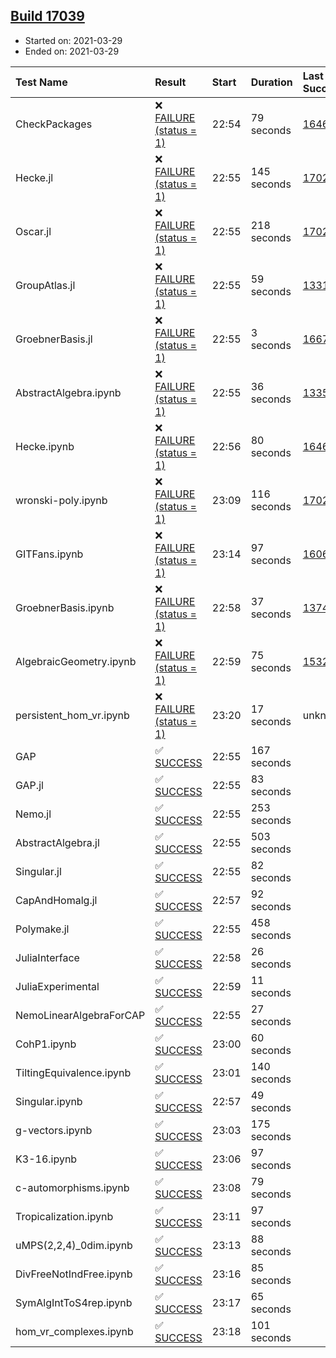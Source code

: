 ## [Build 17039](https://oscarci.mathematik.uni-kl.de/job/oscar/17039/)

* Started on: 2021-03-29
* Ended on: 2021-03-29

| Test Name    | Result | Start | Duration | Last Success | First Failure |
|:-------------|:-------|:------|:---------|:-------------|:--------------|
| CheckPackages | ❌ [FAILURE (status = 1)](https://oscarci.mathematik.uni-kl.de/job/oscar/17039/artifact/logs/build-17039/CheckPackages.log) | 22:54 | 79 seconds | [16463](https://oscarci.mathematik.uni-kl.de/job/oscar/16463/) | [16464](https://oscarci.mathematik.uni-kl.de/job/oscar/16464/) |
| Hecke.jl | ❌ [FAILURE (status = 1)](https://oscarci.mathematik.uni-kl.de/job/oscar/17039/artifact/logs/build-17039/Hecke.jl.log) | 22:55 | 145 seconds | [17022](https://oscarci.mathematik.uni-kl.de/job/oscar/17022/) | [17023](https://oscarci.mathematik.uni-kl.de/job/oscar/17023/) |
| Oscar.jl | ❌ [FAILURE (status = 1)](https://oscarci.mathematik.uni-kl.de/job/oscar/17039/artifact/logs/build-17039/Oscar.jl.log) | 22:55 | 218 seconds | [17022](https://oscarci.mathematik.uni-kl.de/job/oscar/17022/) | [17023](https://oscarci.mathematik.uni-kl.de/job/oscar/17023/) |
| GroupAtlas.jl | ❌ [FAILURE (status = 1)](https://oscarci.mathematik.uni-kl.de/job/oscar/17039/artifact/logs/build-17039/GroupAtlas.jl.log) | 22:55 | 59 seconds | [13311](https://oscarci.mathematik.uni-kl.de/job/oscar/13311/) | [13312](https://oscarci.mathematik.uni-kl.de/job/oscar/13312/) |
| GroebnerBasis.jl | ❌ [FAILURE (status = 1)](https://oscarci.mathematik.uni-kl.de/job/oscar/17039/artifact/logs/build-17039/GroebnerBasis.jl.log) | 22:55 | 3 seconds | [16676](https://oscarci.mathematik.uni-kl.de/job/oscar/16676/) | [16677](https://oscarci.mathematik.uni-kl.de/job/oscar/16677/) |
| AbstractAlgebra.ipynb | ❌ [FAILURE (status = 1)](https://oscarci.mathematik.uni-kl.de/job/oscar/17039/artifact/logs/build-17039/AbstractAlgebra.ipynb.log) | 22:55 | 36 seconds | [13355](https://oscarci.mathematik.uni-kl.de/job/oscar/13355/) | [13356](https://oscarci.mathematik.uni-kl.de/job/oscar/13356/) |
| Hecke.ipynb | ❌ [FAILURE (status = 1)](https://oscarci.mathematik.uni-kl.de/job/oscar/17039/artifact/logs/build-17039/Hecke.ipynb.log) | 22:56 | 80 seconds | [16463](https://oscarci.mathematik.uni-kl.de/job/oscar/16463/) | [16464](https://oscarci.mathematik.uni-kl.de/job/oscar/16464/) |
| wronski-poly.ipynb | ❌ [FAILURE (status = 1)](https://oscarci.mathematik.uni-kl.de/job/oscar/17039/artifact/logs/build-17039/wronski-poly.ipynb.log) | 23:09 | 116 seconds | [17026](https://oscarci.mathematik.uni-kl.de/job/oscar/17026/) | [17027](https://oscarci.mathematik.uni-kl.de/job/oscar/17027/) |
| GITFans.ipynb | ❌ [FAILURE (status = 1)](https://oscarci.mathematik.uni-kl.de/job/oscar/17039/artifact/logs/build-17039/GITFans.ipynb.log) | 23:14 | 97 seconds | [16068](https://oscarci.mathematik.uni-kl.de/job/oscar/16068/) | [16069](https://oscarci.mathematik.uni-kl.de/job/oscar/16069/) |
| GroebnerBasis.ipynb | ❌ [FAILURE (status = 1)](https://oscarci.mathematik.uni-kl.de/job/oscar/17039/artifact/logs/build-17039/GroebnerBasis.ipynb.log) | 22:58 | 37 seconds | [13748](https://oscarci.mathematik.uni-kl.de/job/oscar/13748/) | [13749](https://oscarci.mathematik.uni-kl.de/job/oscar/13749/) |
| AlgebraicGeometry.ipynb | ❌ [FAILURE (status = 1)](https://oscarci.mathematik.uni-kl.de/job/oscar/17039/artifact/logs/build-17039/AlgebraicGeometry.ipynb.log) | 22:59 | 75 seconds | [15322](https://oscarci.mathematik.uni-kl.de/job/oscar/15322/) | [15323](https://oscarci.mathematik.uni-kl.de/job/oscar/15323/) |
| persistent_hom_vr.ipynb | ❌ [FAILURE (status = 1)](https://oscarci.mathematik.uni-kl.de/job/oscar/17039/artifact/logs/build-17039/persistent_hom_vr.ipynb.log) | 23:20 | 17 seconds | unknown | unknown |
| GAP | ✅ [SUCCESS](https://oscarci.mathematik.uni-kl.de/job/oscar/17039/artifact/logs/build-17039/GAP.log) | 22:55 | 167 seconds |  |  |
| GAP.jl | ✅ [SUCCESS](https://oscarci.mathematik.uni-kl.de/job/oscar/17039/artifact/logs/build-17039/GAP.jl.log) | 22:55 | 83 seconds |  |  |
| Nemo.jl | ✅ [SUCCESS](https://oscarci.mathematik.uni-kl.de/job/oscar/17039/artifact/logs/build-17039/Nemo.jl.log) | 22:55 | 253 seconds |  |  |
| AbstractAlgebra.jl | ✅ [SUCCESS](https://oscarci.mathematik.uni-kl.de/job/oscar/17039/artifact/logs/build-17039/AbstractAlgebra.jl.log) | 22:55 | 503 seconds |  |  |
| Singular.jl | ✅ [SUCCESS](https://oscarci.mathematik.uni-kl.de/job/oscar/17039/artifact/logs/build-17039/Singular.jl.log) | 22:55 | 82 seconds |  |  |
| CapAndHomalg.jl | ✅ [SUCCESS](https://oscarci.mathematik.uni-kl.de/job/oscar/17039/artifact/logs/build-17039/CapAndHomalg.jl.log) | 22:57 | 92 seconds |  |  |
| Polymake.jl | ✅ [SUCCESS](https://oscarci.mathematik.uni-kl.de/job/oscar/17039/artifact/logs/build-17039/Polymake.jl.log) | 22:55 | 458 seconds |  |  |
| JuliaInterface | ✅ [SUCCESS](https://oscarci.mathematik.uni-kl.de/job/oscar/17039/artifact/logs/build-17039/JuliaInterface.log) | 22:58 | 26 seconds |  |  |
| JuliaExperimental | ✅ [SUCCESS](https://oscarci.mathematik.uni-kl.de/job/oscar/17039/artifact/logs/build-17039/JuliaExperimental.log) | 22:59 | 11 seconds |  |  |
| NemoLinearAlgebraForCAP | ✅ [SUCCESS](https://oscarci.mathematik.uni-kl.de/job/oscar/17039/artifact/logs/build-17039/NemoLinearAlgebraForCAP.log) | 22:55 | 27 seconds |  |  |
| CohP1.ipynb | ✅ [SUCCESS](https://oscarci.mathematik.uni-kl.de/job/oscar/17039/artifact/logs/build-17039/CohP1.ipynb.log) | 23:00 | 60 seconds |  |  |
| TiltingEquivalence.ipynb | ✅ [SUCCESS](https://oscarci.mathematik.uni-kl.de/job/oscar/17039/artifact/logs/build-17039/TiltingEquivalence.ipynb.log) | 23:01 | 140 seconds |  |  |
| Singular.ipynb | ✅ [SUCCESS](https://oscarci.mathematik.uni-kl.de/job/oscar/17039/artifact/logs/build-17039/Singular.ipynb.log) | 22:57 | 49 seconds |  |  |
| g-vectors.ipynb | ✅ [SUCCESS](https://oscarci.mathematik.uni-kl.de/job/oscar/17039/artifact/logs/build-17039/g-vectors.ipynb.log) | 23:03 | 175 seconds |  |  |
| K3-16.ipynb | ✅ [SUCCESS](https://oscarci.mathematik.uni-kl.de/job/oscar/17039/artifact/logs/build-17039/K3-16.ipynb.log) | 23:06 | 97 seconds |  |  |
| c-automorphisms.ipynb | ✅ [SUCCESS](https://oscarci.mathematik.uni-kl.de/job/oscar/17039/artifact/logs/build-17039/c-automorphisms.ipynb.log) | 23:08 | 79 seconds |  |  |
| Tropicalization.ipynb | ✅ [SUCCESS](https://oscarci.mathematik.uni-kl.de/job/oscar/17039/artifact/logs/build-17039/Tropicalization.ipynb.log) | 23:11 | 97 seconds |  |  |
| uMPS(2,2,4)_0dim.ipynb | ✅ [SUCCESS](https://oscarci.mathematik.uni-kl.de/job/oscar/17039/artifact/logs/build-17039/uMPS-2-2-4-_0dim.ipynb.log) | 23:13 | 88 seconds |  |  |
| DivFreeNotIndFree.ipynb | ✅ [SUCCESS](https://oscarci.mathematik.uni-kl.de/job/oscar/17039/artifact/logs/build-17039/DivFreeNotIndFree.ipynb.log) | 23:16 | 85 seconds |  |  |
| SymAlgIntToS4rep.ipynb | ✅ [SUCCESS](https://oscarci.mathematik.uni-kl.de/job/oscar/17039/artifact/logs/build-17039/SymAlgIntToS4rep.ipynb.log) | 23:17 | 65 seconds |  |  |
| hom_vr_complexes.ipynb | ✅ [SUCCESS](https://oscarci.mathematik.uni-kl.de/job/oscar/17039/artifact/logs/build-17039/hom_vr_complexes.ipynb.log) | 23:18 | 101 seconds |  |  |
